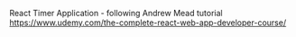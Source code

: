 React Timer Application - following Andrew Mead tutorial https://www.udemy.com/the-complete-react-web-app-developer-course/
